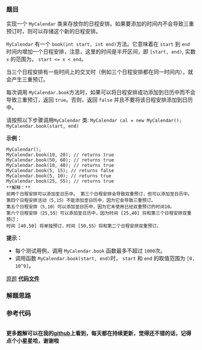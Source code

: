 ### 题目
实现一个 `MyCalendar` 类来存放你的日程安排。如果要添加的时间内不会导致三重预订时，则可以存储这个新的日程安排。

`MyCalendar` 有一个 `book(int start, int end)`方法。它意味着在 `start` 到 `end`
时间内增加一个日程安排，注意，这里的时间是半开区间，即 `[start, end)`, 实数 `x` 的范围为，  `start <= x < end`。

当三个日程安排有一些时间上的交叉时（例如三个日程安排都在同一时间内），就会产生三重预订。

每次调用 `MyCalendar.book`方法时，如果可以将日程安排成功添加到日历中而不会导致三重预订，返回 `true`。否则，返回 `false`
并且不要将该日程安排添加到日历中。

请按照以下步骤调用`MyCalendar` 类: `MyCalendar cal = new MyCalendar();`
`MyCalendar.book(start, end)`



**示例：**

    
    
    MyCalendar();
    MyCalendar.book(10, 20); // returns true
    MyCalendar.book(50, 60); // returns true
    MyCalendar.book(10, 40); // returns true
    MyCalendar.book(5, 15); // returns false
    MyCalendar.book(5, 10); // returns true
    MyCalendar.book(25, 55); // returns true
    **解释：** 
    前两个日程安排可以添加至日历中。 第三个日程安排会导致双重预订，但可以添加至日历中。
    第四个日程安排活动（5,15）不能添加至日历中，因为它会导致三重预订。
    第五个日程安排（5,10）可以添加至日历中，因为它未使用已经双重预订的时间10。
    第六个日程安排（25,55）可以添加至日历中，因为时间 [25,40] 将和第三个日程安排双重预订；
    时间 [40,50] 将单独预订，时间 [50,55）将和第二个日程安排双重预订。
    



**提示：**

  * 每个测试用例，调用 `MyCalendar.book` 函数最多不超过 `1000`次。
  * 调用函数 `MyCalendar.book(start, end)`时， `start` 和 `end` 的取值范围为 `[0, 10^9]`。

[原题](https://leetcode-cn.com/problems/my-calendar-ii/)    **[代码文件]()**


### 解题思路




### 参考代码

```go


```




**更多题解可以在我的[github](https://github.com/LZH139/leetcode_Go)上看到，每天都在持续更新，觉得还不错的话，记得点个小星星哈，谢谢啦**
